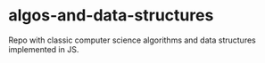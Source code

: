 # algos-and-data-structures
Repo with classic computer science algorithms and data structures implemented in JS.
